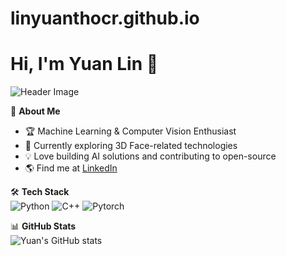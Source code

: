 # linyuanthocr.github.io
# Hi, I'm Yuan Lin 👋

![Header Image](your-banner-url-here)

🚀 **About Me**  
- 🏆 Machine Learning & Computer Vision Enthusiast  
- 📖 Currently exploring 3D Face-related technologies  
- 💡 Love building AI solutions and contributing to open-source  
- 🌎 Find me at [LinkedIn](your-linkedin-url)

🛠 **Tech Stack**  
![Python](https://img.shields.io/badge/Python-3776AB?style=flat&logo=python&logoColor=white)
![C++](https://img.shields.io/badge/C++-00599C?style=flat&logo=cplusplus&logoColor=white)
![Pytorch](https://img.shields.io/badge/PyTorch-EE4C2C?style=flat&logo=pytorch&logoColor=white)

📊 **GitHub Stats**  
![Yuan's GitHub stats](https://github-readme-stats.vercel.app/api?username=linyuanthocr&show_icons=true&theme=dracula)

